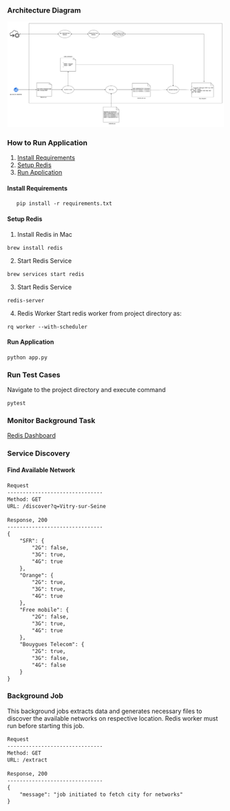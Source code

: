 ### Architecture Diagram
![Architecture Diagram](media/architecture.png)

### How to Run Application
1. [Install Requirements](#install-requirements)
2. [Setup Redis](#setup-redis)
3. [Run Application](#run-application)

#### Install Requirements

```shell
   pip install -r requirements.txt
   ```

#### Setup Redis

1. Install Redis in Mac
```shell
brew install redis
```
2. Start Redis Service
```shell
brew services start redis
```
3. Start Redis Service
```shell
redis-server
```
4. Redis Worker
Start redis worker from project directory as:
```shell
rq worker --with-scheduler
```

#### Run Application
```shell
python app.py
```
### Run Test Cases
Navigate to the project directory and execute command
```shell
pytest
```

### Monitor Background Task
[Redis Dashboard](http://127.0.0.1:5000/rq)

### Service Discovery
#### Find Available Network
```
Request
-------------------------------
Method: GET
URL: /discover?q=Vitry-sur-Seine

Response, 200
-------------------------------
{
	"SFR": {
		"2G": false,
		"3G": true,
		"4G": true
	},
	"Orange": {
		"2G": true,
		"3G": true,
		"4G": true
	},
	"Free mobile": {
		"2G": false,
		"3G": true,
		"4G": true
	},
	"Bouygues Telecom": {
		"2G": true,
		"3G": false,
		"4G": false
	}
}
```

### Background Job
This background jobs extracts data and generates necessary files to discover the available networks on respective location.
Redis worker must run before starting this job. 

```
Request
-------------------------------
Method: GET
URL: /extract

Response, 200
-------------------------------
{
	"message": "job initiated to fetch city for networks"
}
```


